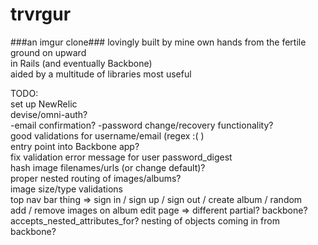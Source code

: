 trvrgur
=======
###an imgur clone###
lovingly built by mine own hands from the fertile ground on upward  
in Rails (and eventually Backbone)  
aided by a multitude of libraries most useful  

TODO:  
  set up NewRelic  
  devise/omni-auth?  
    -email confirmation?
    -password change/recovery functionality?  
  good validations for username/email (regex :( )  
  entry point into Backbone app?  
  fix validation error message for user password_digest  
  hash image filenames/urls (or change default)?  
  proper nested routing of images/albums?  
  image size/type validations  
  top nav bar thing => sign in / sign up / sign out / create album / random  
  add / remove images on album edit page => different partial? backbone?  
  accepts_nested_attributes_for? nesting of objects coming in from backbone?  